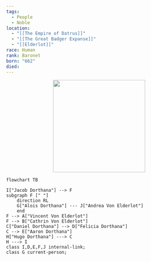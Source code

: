 ```yaml
---
tags:
  - People
  - Noble
location:
  - "[[The Empire of Datrus]]"
  - "[[The Great Badger Expanse]]"
  - "[[Elderlot]]"
race: Human
rank: Baronet
born: "662"
died:
---
```

<p style="text-align:center;"><img src="https://foundry-vtt-kb.s3.us-east-2.amazonaws.com/Images/Tokens/NPCs/Nobles/Baronet+Alois+Dorthana.png" width="250" height="250"></p>

```mermaid
flowchart TB

I["Jacob Dorthana"] --> F
subgraph F [" "]
	direction RL
	G["Alois Dorthana"] --- J["Andrea Von Elderlot"]
	end
F --> A["Vincent Von Elderlot"]
F --> B["Cathrin Von Elderlot"]
C["Daniel Dorthana"] --> D["Felicia Dorthana"]
C --> E["Aaron Dorthana"]
H["Hugo Dorthana"] ---> C
H ---> I
class I,D,E,F,J internal-link;
class G current-person;
```


